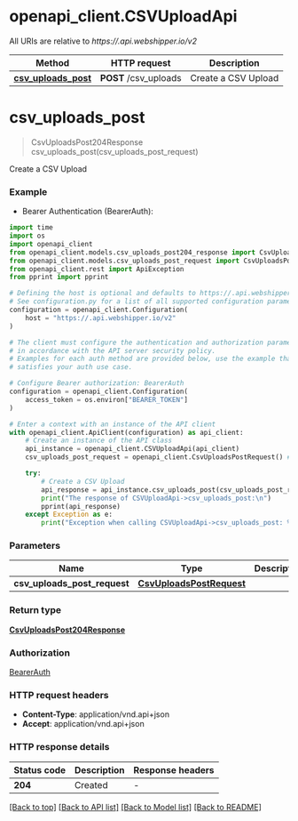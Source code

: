 # openapi_client.CSVUploadApi

All URIs are relative to *https://.api.webshipper.io/v2*

Method | HTTP request | Description
------------- | ------------- | -------------
[**csv_uploads_post**](CSVUploadApi.md#csv_uploads_post) | **POST** /csv_uploads | Create a CSV Upload


# **csv_uploads_post**
> CsvUploadsPost204Response csv_uploads_post(csv_uploads_post_request)

Create a CSV Upload

### Example

* Bearer Authentication (BearerAuth):
```python
import time
import os
import openapi_client
from openapi_client.models.csv_uploads_post204_response import CsvUploadsPost204Response
from openapi_client.models.csv_uploads_post_request import CsvUploadsPostRequest
from openapi_client.rest import ApiException
from pprint import pprint

# Defining the host is optional and defaults to https://.api.webshipper.io/v2
# See configuration.py for a list of all supported configuration parameters.
configuration = openapi_client.Configuration(
    host = "https://.api.webshipper.io/v2"
)

# The client must configure the authentication and authorization parameters
# in accordance with the API server security policy.
# Examples for each auth method are provided below, use the example that
# satisfies your auth use case.

# Configure Bearer authorization: BearerAuth
configuration = openapi_client.Configuration(
    access_token = os.environ["BEARER_TOKEN"]
)

# Enter a context with an instance of the API client
with openapi_client.ApiClient(configuration) as api_client:
    # Create an instance of the API class
    api_instance = openapi_client.CSVUploadApi(api_client)
    csv_uploads_post_request = openapi_client.CsvUploadsPostRequest() # CsvUploadsPostRequest | 

    try:
        # Create a CSV Upload
        api_response = api_instance.csv_uploads_post(csv_uploads_post_request)
        print("The response of CSVUploadApi->csv_uploads_post:\n")
        pprint(api_response)
    except Exception as e:
        print("Exception when calling CSVUploadApi->csv_uploads_post: %s\n" % e)
```



### Parameters

Name | Type | Description  | Notes
------------- | ------------- | ------------- | -------------
 **csv_uploads_post_request** | [**CsvUploadsPostRequest**](CsvUploadsPostRequest.md)|  | 

### Return type

[**CsvUploadsPost204Response**](CsvUploadsPost204Response.md)

### Authorization

[BearerAuth](../README.md#BearerAuth)

### HTTP request headers

 - **Content-Type**: application/vnd.api+json
 - **Accept**: application/vnd.api+json

### HTTP response details
| Status code | Description | Response headers |
|-------------|-------------|------------------|
**204** | Created |  -  |

[[Back to top]](#) [[Back to API list]](../README.md#documentation-for-api-endpoints) [[Back to Model list]](../README.md#documentation-for-models) [[Back to README]](../README.md)

